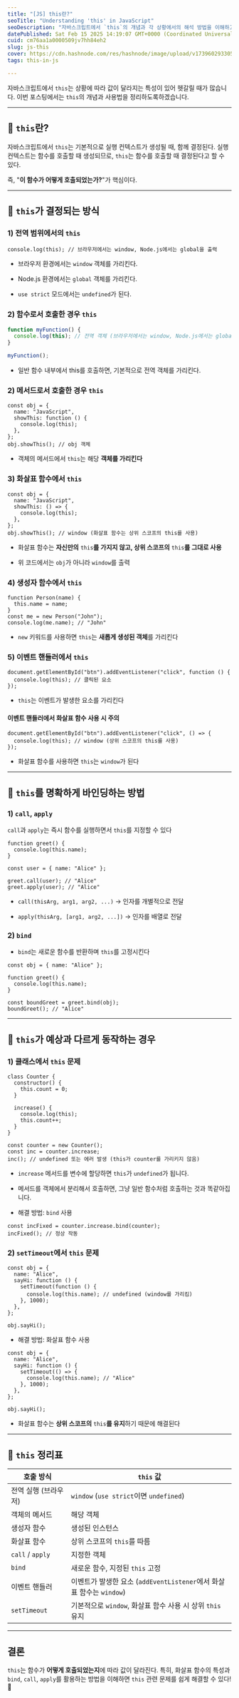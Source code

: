 ```yaml
---
title: "[JS] this란?"
seoTitle: "Understanding 'this' in JavaScript"
seoDescription: "자바스크립트에서 `this`의 개념과 각 상황에서의 해석 방법을 이해하고 사용하는 가이드를 제공합니다"
datePublished: Sat Feb 15 2025 14:19:07 GMT+0000 (Coordinated Universal Time)
cuid: cm76aa1a0000509jv7hh84eh2
slug: js-this
cover: https://cdn.hashnode.com/res/hashnode/image/upload/v1739602933052/7623539e-8384-4374-b875-efa210688f09.png
tags: this-in-js

---
```


자바스크립트에서 `this`는 상황에 따라 값이 달라지는 특성이 있어 헷갈릴 때가 많습니다. 이번 포스팅에서는 `this`의 개념과 사용법을 정리하도록하겠습니다.

---

## **📌** `this`란?

자바스크립트에서 `this`는 기본적으로 실행 컨텍스트가 생성될 때, 함께 결정된다. 실행 컨텍스트는 함수를 호출할 때 생성되므로, `this`는 함수를 호출할 때 결정된다고 할 수 있다.

즉, "**이 함수가 어떻게 호출되었는가?**"가 핵심이다.

---

## **📌** `this`가 결정되는 방식

### 1) 전역 범위에서의 `this`

```plaintext
console.log(this); // 브라우저에서는 window, Node.js에서는 global을 출력
```

* 브라우저 환경에서는 `window` 객체를 가리킨다.
    
* Node.js 환경에서는 `global` 객체를 가리킨다.
    
* `use strict` 모드에서는 `undefined`가 된다.
    

### 2) 함수로서 호출한 경우 `this`

```jsx
function myFunction() {
  console.log(this); // 전역 객체 (브라우저에서는 window, Node.js에서는 global)
}

myFunction();
```

* 일반 함수 내부에서 this를 호출하면, 기본적으로 전역 객체를 가리킨다.
    

### 2) 메서드로서 호출한 경우 `this`

```plaintext
const obj = {
  name: "JavaScript",
  showThis: function () {
    console.log(this);
  },
};
obj.showThis(); // obj 객체
```

* 객체의 메서드에서 `this`는 해당 **객체를 가리킨다**
    

### 3) 화살표 함수에서 `this`

```plaintext
const obj = {
  name: "JavaScript",
  showThis: () => {
    console.log(this);
  },
};
obj.showThis(); // window (화살표 함수는 상위 스코프의 this를 사용)
```

* 화살표 함수는 **자신만의** `this`**를 가지지 않고, 상위 스코프의** `this`**를 그대로 사용**
    
* 위 코드에서는 `obj`가 아니라 `window`를 출력
    

### 4) 생성자 함수에서 `this`

```plaintext
function Person(name) {
  this.name = name;
}
const me = new Person("John");
console.log(me.name); // "John"
```

* `new` 키워드를 사용하면 `this`는 **새롭게 생성된 객체**를 가리킨다
    

### 5) 이벤트 핸들러에서 `this`

```plaintext
document.getElementById("btn").addEventListener("click", function () {
  console.log(this); // 클릭된 요소
});
```

* `this`는 이벤트가 발생한 요소를 가리킨다
    

#### 이벤트 핸들러에서 화살표 함수 사용 시 주의

```plaintext
document.getElementById("btn").addEventListener("click", () => {
  console.log(this); // window (상위 스코프의 this를 사용)
});
```

* 화살표 함수를 사용하면 `this`는 `window`가 된다
    

---

## **📌** `this`를 명확하게 바인딩하는 방법

### 1) `call`, `apply`

`call`과 `apply`는 즉시 함수를 실행하면서 `this`를 지정할 수 있다

```plaintext
function greet() {
  console.log(this.name);
}

const user = { name: "Alice" };

greet.call(user); // "Alice"
greet.apply(user); // "Alice"
```

* `call(thisArg, arg1, arg2, ...)` → 인자를 개별적으로 전달
    
* `apply(thisArg, [arg1, arg2, ...])` → 인자를 배열로 전달
    

### 2) `bind`

* `bind`는 새로운 함수를 반환하며 `this`를 고정시킨다
    

```plaintext
const obj = { name: "Alice" };

function greet() {
  console.log(this.name);
}

const boundGreet = greet.bind(obj);
boundGreet(); // "Alice"
```

---

## **📌** `this`가 예상과 다르게 동작하는 경우

### 1) 클래스에서 `this` 문제

```plaintext
class Counter {
  constructor() {
    this.count = 0;
  }

  increase() {
    console.log(this);
    this.count++;
  }
}

const counter = new Counter();
const inc = counter.increase;
inc(); // undefined 또는 에러 발생 (this가 counter를 가리키지 않음)
```

* `increase` 메서드를 변수에 할당하면 `this`가 `undefined`가 됩니다.
    
* 메서드를 객체에서 분리해서 호출하면, 그냥 일반 함수처럼 호출하는 것과 똑같아집니다.
    
* 해결 방법: `bind` 사용
    

```plaintext
const incFixed = counter.increase.bind(counter);
incFixed(); // 정상 작동
```

### 2) `setTimeout`에서 `this` 문제

```plaintext
const obj = {
  name: "Alice",
  sayHi: function () {
    setTimeout(function () {
      console.log(this.name); // undefined (window를 가리킴)
    }, 1000);
  },
};

obj.sayHi();
```

* 해결 방법: 화살표 함수 사용
    

```plaintext
const obj = {
  name: "Alice",
  sayHi: function () {
    setTimeout(() => {
      console.log(this.name); // "Alice"
    }, 1000);
  },
};

obj.sayHi();
```

* 화살표 함수는 **상위 스코프의** `this`**를 유지**하기 때문에 해결된다
    

---

## **📌** `this` 정리표

| 호출 방식 | `this` 값 |
| --- | --- |
| 전역 실행 (브라우저) | `window` (`use strict`이면 `undefined`) |
| 객체의 메서드 | 해당 객체 |
| 생성자 함수 | 생성된 인스턴스 |
| 화살표 함수 | 상위 스코프의 `this`를 따름 |
| `call` / `apply` | 지정한 객체 |
| `bind` | 새로운 함수, 지정된 `this` 고정 |
| 이벤트 핸들러 | 이벤트가 발생한 요소 (`addEventListener`에서 화살표 함수는 `window`) |
| `setTimeout` | 기본적으로 `window`, 화살표 함수 사용 시 상위 `this` 유지 |

---

## 결론

`this`는 함수가 **어떻게 호출되었는지**에 따라 값이 달라진다. 특히, 화살표 함수의 특성과 `bind`, `call`, `apply`를 활용하는 방법을 이해하면 `this` 관련 문제를 쉽게 해결할 수 있다! 🚀